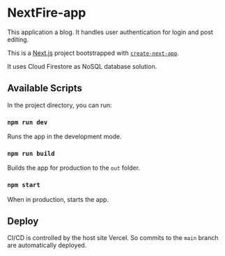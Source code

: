 # NextFire-app

This application a blog.  It handles user authentication for login and post editing.

This is a [Next.js](https://nextjs.org/) project bootstrapped with [`create-next-app`](https://github.com/vercel/next.js/tree/canary/packages/create-next-app).

It uses Cloud Firestore as NoSQL database solution.

## Available Scripts

In the project directory, you can run:

### `npm run dev`

Runs the app in the development mode.

### `npm run build`

Builds the app for production to the `out` folder.

### `npm start`

When in production, starts the app.

## Deploy

CI/CD is controlled by the host site Vercel.  So commits to the `main` branch are automatically deployed.